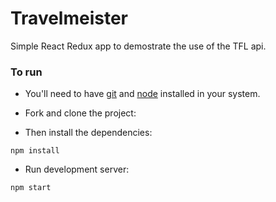 # Travelmeister

Simple React Redux app to demostrate the use of the TFL api.

### To run

* You'll need to have [git](https://git-scm.com/) and [node](https://nodejs.org/en/) installed in your system.
* Fork and clone the project:

* Then install the dependencies:

```
npm install
```

* Run development server:

```
npm start
```